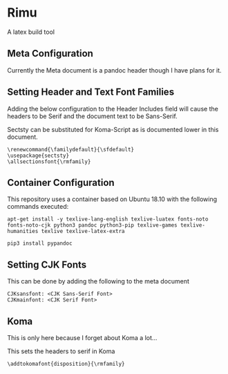 # Rimu
A latex build tool

## Meta Configuration
Currently the Meta document is a pandoc header though I have plans for it.


## Setting Header and Text Font Families
Adding the below configuration to the Header Includes field will
cause the headers to be Serif and the document text to be Sans-Serif.

Sectsty can be substituted for Koma-Script as is documented lower in
this document.

```
\renewcommand{\familydefault}{\sfdefault}
\usepackage{sectsty}
\allsectionsfont{\rmfamily}
```



## Container Configuration
This repository uses a container based on Ubuntu 18.10 with the following
commands executed:

```
apt-get install -y texlive-lang-english texlive-luatex fonts-noto fonts-noto-cjk python3 pandoc python3-pip texlive-games texlive-humanities texlive texlive-latex-extra
```

```
pip3 install pypandoc
```


## Setting CJK Fonts
This can be done by adding the following to the meta document

```
CJKsansfont: <CJK Sans-Serif Font>
CJKmainfont: <CJK Serif Font>
```

## Koma
This is only here because I forget about Koma a lot...

This sets the headers to serif in Koma
```
\addtokomafont{disposition}{\rmfamily}
```
